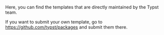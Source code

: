 Here, you can find the templates that are directly maintained by the Typst team.

If you want to submit your own template, go to https://github.com/typst/packages
and submit them there.

